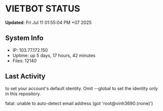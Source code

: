 # VIETBOT STATUS
**Updated**: Fri Jul 11 01:55:04 PM +07 2025

## System Info
- IP: 103.77.172.150
- Uptime: up 5 days, 17 hours, 42 minutes
- Files: 12140

## Last Activity

to set your account's default identity.
Omit --global to set the identity only in this repository.

fatal: unable to auto-detect email address (got 'root@vinh3690.(none)')

